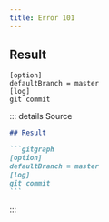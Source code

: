 ```yaml
---
title: Error 101
---
```

## Result

```gitgraph
[option]
defaultBranch = master
[log]
git commit
```

::: details Source

````md
## Result

```gitgraph
[option]
defaultBranch = master
[log]
git commit
```
````

:::

